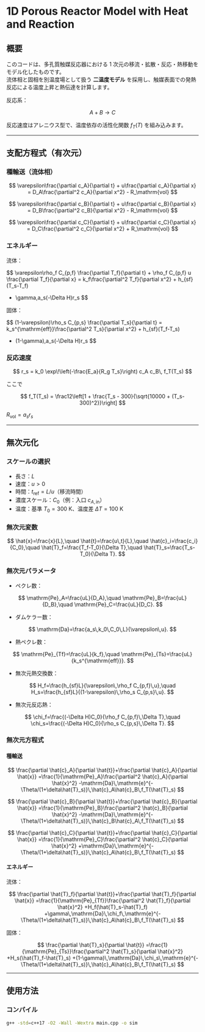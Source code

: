 # 1D Porous Reactor Model with Heat and Reaction

## 概要
このコードは、多孔質触媒反応器における 1 次元の移流・拡散・反応・熱移動をモデル化したものです。  
流体相と固相を別温度場として扱う **二温度モデル** を採用し、触媒表面での発熱反応による温度上昇と熱伝達を計算します。

反応系：

$$
A + B \longrightarrow C
$$

反応速度はアレニウス型で、温度依存の活性化関数 $f_T(T)$ を組み込みます。

---

## 支配方程式（有次元）

### 種輸送（流体相）

$$
\varepsilon\frac{\partial c_A}{\partial t} + u\frac{\partial c_A}{\partial x}
= D_A\frac{\partial^2 c_A}{\partial x^2} - R_\mathrm{vol}
$$

$$
\varepsilon\frac{\partial c_B}{\partial t} + u\frac{\partial c_B}{\partial x}
= D_B\frac{\partial^2 c_B}{\partial x^2} - R_\mathrm{vol}
$$

$$
\varepsilon\frac{\partial c_C}{\partial t} + u\frac{\partial c_C}{\partial x}
= D_C\frac{\partial^2 c_C}{\partial x^2} + R_\mathrm{vol}
$$

### エネルギー

流体：

$$
\varepsilon\rho_f C_{p,f} \frac{\partial T_f}{\partial t} + \rho_f C_{p,f} u \frac{\partial T_f}{\partial x}
= k_f\frac{\partial^2 T_f}{\partial x^2} + h_{sf}(T_s-T_f)
+ \gamma\,a_s(-\Delta H)r_s
$$

固体：

$$
(1-\varepsilon)\rho_s C_{p,s} \frac{\partial T_s}{\partial t}
= k_s^{\mathrm{eff}}\frac{\partial^2 T_s}{\partial x^2} + h_{sf}(T_f-T_s)
+ (1-\gamma)\,a_s(-\Delta H)r_s
$$

### 反応速度

$$
r_s = k_0 \exp\!\left(-\frac{E_a}{R_g T_s}\right) c_A c_B\, f_T(T_s)
$$

ここで

$$
f_T(T_s) = \frac12\left[1 + \frac{T_s - 300}{\sqrt{10000 + (T_s-300)^2}}\right]
$$

$R_\mathrm{vol} = a_s r_s$

---

## 無次元化

### スケールの選択
- 長さ：$L$
- 速度：$u>0$
- 時間：$t_\mathrm{ref}=L/u$（移流時間）
- 濃度スケール：$C_0$（例：入口 $c_{A,\mathrm{in}}$）
- 温度：基準 $T_0=300\ \mathrm{K}$、温度差 $\Delta T=100\ \mathrm{K}$

### 無次元変数

$$
\hat{x}=\frac{x}{L},\quad
\hat{t}=\frac{u\,t}{L},\quad
\hat{c}_i=\frac{c_i}{C_0},\quad
\hat{T}_f=\frac{T_f-T_0}{\Delta T},\quad
\hat{T}_s=\frac{T_s-T_0}{\Delta T}.
$$

### 無次元パラメータ

- ペクレ数：

$$
\mathrm{Pe}_A=\frac{uL}{D_A},\quad
\mathrm{Pe}_B=\frac{uL}{D_B},\quad
\mathrm{Pe}_C=\frac{uL}{D_C}.
$$

- ダムケラー数：

$$
\mathrm{Da}=\frac{a_s\,k_0\,C_0\,L}{\varepsilon\,u}.
$$

- 熱ペクレ数：

$$
\mathrm{Pe}_{Tf}=\frac{uL}{k_f},\quad
\mathrm{Pe}_{Ts}=\frac{uL}{k_s^{\mathrm{eff}}}.
$$

- 無次元熱交換数：

$$
H_f=\frac{h_{sf}L}{\varepsilon\,\rho_f C_{p,f}\,u},\quad
H_s=\frac{h_{sf}L}{(1-\varepsilon)\,\rho_s C_{p,s}\,u}.
$$

- 無次元反応熱：

$$
\chi_f=\frac{(-\Delta H)C_0}{\rho_f C_{p,f}\,\Delta T},\quad
\chi_s=\frac{(-\Delta H)C_0}{\rho_s C_{p,s}\,\Delta T}.
$$

### 無次元方程式

#### 種輸送

$$
\frac{\partial \hat{c}_A}{\partial \hat{t}}+\frac{\partial \hat{c}_A}{\partial \hat{x}}
=\frac{1}{\mathrm{Pe}_A}\frac{\partial^2 \hat{c}_A}{\partial \hat{x}^2}
-\mathrm{Da}\,\mathrm{e}^{-\Theta/(1+\delta\hat{T}_s)}\,\hat{c}_A\hat{c}_B\,f_T(\hat{T}_s)
$$

$$
\frac{\partial \hat{c}_B}{\partial \hat{t}}+\frac{\partial \hat{c}_B}{\partial \hat{x}}
=\frac{1}{\mathrm{Pe}_B}\frac{\partial^2 \hat{c}_B}{\partial \hat{x}^2}
-\mathrm{Da}\,\mathrm{e}^{-\Theta/(1+\delta\hat{T}_s)}\,\hat{c}_B\hat{c}_A\,f_T(\hat{T}_s)
$$

$$
\frac{\partial \hat{c}_C}{\partial \hat{t}}+\frac{\partial \hat{c}_C}{\partial \hat{x}}
=\frac{1}{\mathrm{Pe}_C}\frac{\partial^2 \hat{c}_C}{\partial \hat{x}^2}
+\mathrm{Da}\,\mathrm{e}^{-\Theta/(1+\delta\hat{T}_s)}\,\hat{c}_A\hat{c}_B\,f_T(\hat{T}_s)
$$

#### エネルギー

流体：

$$
\frac{\partial \hat{T}_f}{\partial \hat{t}}+\frac{\partial \hat{T}_f}{\partial \hat{x}}
=\frac{1}{\mathrm{Pe}_{Tf}}\frac{\partial^2 \hat{T}_f}{\partial \hat{x}^2}
+H_f(\hat{T}_s-\hat{T}_f)
+\gamma\,\mathrm{Da}\,\chi_f\,\mathrm{e}^{-\Theta/(1+\delta\hat{T}_s)}\,\hat{c}_A\hat{c}_B\,f_T(\hat{T}_s)
$$

固体：

$$
\frac{\partial \hat{T}_s}{\partial \hat{t}}
=\frac{1}{\mathrm{Pe}_{Ts}}\frac{\partial^2 \hat{T}_s}{\partial \hat{x}^2}
+H_s(\hat{T}_f-\hat{T}_s)
+(1-\gamma)\,\mathrm{Da}\,\chi_s\,\mathrm{e}^{-\Theta/(1+\delta\hat{T}_s)}\,\hat{c}_A\hat{c}_B\,f_T(\hat{T}_s)
$$

---

## 使用方法

### コンパイル
```bash
g++ -std=c++17 -O2 -Wall -Wextra main.cpp -o sim
